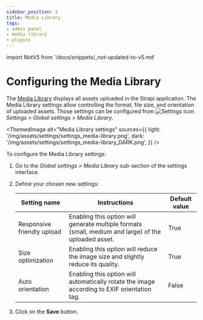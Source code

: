 ```yaml
---
sidebar_position: 3
title: Media Library
tags:
- admin panel
- media library
- plugins
---
```


import NotV5 from '/docs/snippets/_not-updated-to-v5.md'

# Configuring the Media Library

<NotV5/>

The [Media Library](/user-docs/media-library) displays all assets uploaded in the Strapi application. The Media Library settings allow controlling the format, file size, and orientation of uploaded assets. Those settings can be configured from ![Settings icon](/img/assets/icons/v5/Cog.svg) *Settings > Global settings > Media Library*.

<ThemedImage
  alt="Media Library settings"
  sources={{
    light: '/img/assets/settings/settings_media-library.png',
    dark: '/img/assets/settings/settings_media-library_DARK.png',
  }}
/>

To configure the Media Library settings:

1. Go to the *Global settings > Media Library* sub-section of the settings interface.
2. Define your chosen new settings:

    | Setting name   | Instructions   | Default value |
    | -------------------------- | ----------------------- |---------------|
    | Responsive friendly upload | Enabling this option will generate multiple formats (small, medium and large) of the uploaded asset. | True          |
    | Size optimization          | Enabling this option will reduce the image size and slightly reduce its quality.                     | True          |
    | Auto orientation           | Enabling this option will automatically rotate the image according to EXIF orientation tag.          | False         |

3. Click on the **Save** button.

